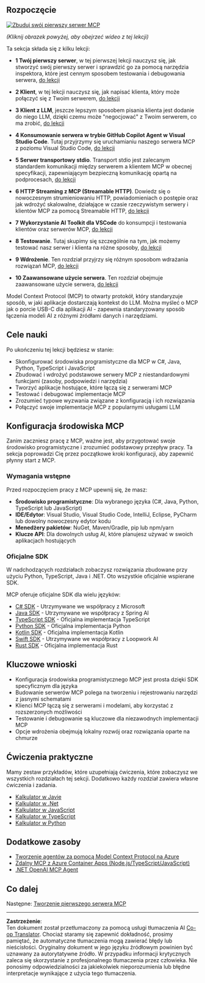 <!--
CO_OP_TRANSLATOR_METADATA:
{
  "original_hash": "94b861de00829c34912ac36140f6183e",
  "translation_date": "2025-10-06T14:16:25+00:00",
  "source_file": "03-GettingStarted/README.md",
  "language_code": "pl"
}
-->
## Rozpoczęcie  

[![Zbuduj swój pierwszy serwer MCP](../../../translated_images/04.0ea920069efd979a0b2dad51e72c1df7ead9c57b3305796068a6cee1f0dd6674.pl.png)](https://youtu.be/sNDZO9N4m9Y)

_(Kliknij obrazek powyżej, aby obejrzeć wideo z tej lekcji)_

Ta sekcja składa się z kilku lekcji:

- **1 Twój pierwszy serwer**, w tej pierwszej lekcji nauczysz się, jak stworzyć swój pierwszy serwer i sprawdzić go za pomocą narzędzia inspektora, które jest cennym sposobem testowania i debugowania serwera, [do lekcji](01-first-server/README.md)

- **2 Klient**, w tej lekcji nauczysz się, jak napisać klienta, który może połączyć się z Twoim serwerem, [do lekcji](02-client/README.md)

- **3 Klient z LLM**, jeszcze lepszym sposobem pisania klienta jest dodanie do niego LLM, dzięki czemu może "negocjować" z Twoim serwerem, co ma zrobić, [do lekcji](03-llm-client/README.md)

- **4 Konsumowanie serwera w trybie GitHub Copilot Agent w Visual Studio Code**. Tutaj przyjrzymy się uruchamianiu naszego serwera MCP z poziomu Visual Studio Code, [do lekcji](04-vscode/README.md)

- **5 Serwer transportowy stdio**. Transport stdio jest zalecanym standardem komunikacji między serwerem a klientem MCP w obecnej specyfikacji, zapewniającym bezpieczną komunikację opartą na podprocesach, [do lekcji](05-stdio-server/README.md)

- **6 HTTP Streaming z MCP (Streamable HTTP)**. Dowiedz się o nowoczesnym strumieniowaniu HTTP, powiadomieniach o postępie oraz jak wdrożyć skalowalne, działające w czasie rzeczywistym serwery i klientów MCP za pomocą Streamable HTTP, [do lekcji](06-http-streaming/README.md)

- **7 Wykorzystanie AI Toolkit dla VSCode** do konsumpcji i testowania klientów oraz serwerów MCP, [do lekcji](07-aitk/README.md)

- **8 Testowanie**. Tutaj skupimy się szczególnie na tym, jak możemy testować nasz serwer i klienta na różne sposoby, [do lekcji](08-testing/README.md)

- **9 Wdrożenie**. Ten rozdział przyjrzy się różnym sposobom wdrażania rozwiązań MCP, [do lekcji](09-deployment/README.md)

- **10 Zaawansowane użycie serwera**. Ten rozdział obejmuje zaawansowane użycie serwera, [do lekcji](./10-advanced/README.md)

Model Context Protocol (MCP) to otwarty protokół, który standaryzuje sposób, w jaki aplikacje dostarczają kontekst do LLM. Można myśleć o MCP jak o porcie USB-C dla aplikacji AI - zapewnia standaryzowany sposób łączenia modeli AI z różnymi źródłami danych i narzędziami.

## Cele nauki

Po ukończeniu tej lekcji będziesz w stanie:

- Skonfigurować środowiska programistyczne dla MCP w C#, Java, Python, TypeScript i JavaScript
- Zbudować i wdrożyć podstawowe serwery MCP z niestandardowymi funkcjami (zasoby, podpowiedzi i narzędzia)
- Tworzyć aplikacje hostujące, które łączą się z serwerami MCP
- Testować i debugować implementacje MCP
- Zrozumieć typowe wyzwania związane z konfiguracją i ich rozwiązania
- Połączyć swoje implementacje MCP z popularnymi usługami LLM

## Konfiguracja środowiska MCP

Zanim zaczniesz pracę z MCP, ważne jest, aby przygotować swoje środowisko programistyczne i zrozumieć podstawowy przepływ pracy. Ta sekcja poprowadzi Cię przez początkowe kroki konfiguracji, aby zapewnić płynny start z MCP.

### Wymagania wstępne

Przed rozpoczęciem pracy z MCP upewnij się, że masz:

- **Środowisko programistyczne**: Dla wybranego języka (C#, Java, Python, TypeScript lub JavaScript)
- **IDE/Edytor**: Visual Studio, Visual Studio Code, IntelliJ, Eclipse, PyCharm lub dowolny nowoczesny edytor kodu
- **Menedżery pakietów**: NuGet, Maven/Gradle, pip lub npm/yarn
- **Klucze API**: Dla dowolnych usług AI, które planujesz używać w swoich aplikacjach hostujących

### Oficjalne SDK

W nadchodzących rozdziałach zobaczysz rozwiązania zbudowane przy użyciu Python, TypeScript, Java i .NET. Oto wszystkie oficjalnie wspierane SDK.

MCP oferuje oficjalne SDK dla wielu języków:
- [C# SDK](https://github.com/modelcontextprotocol/csharp-sdk) - Utrzymywane we współpracy z Microsoft
- [Java SDK](https://github.com/modelcontextprotocol/java-sdk) - Utrzymywane we współpracy z Spring AI
- [TypeScript SDK](https://github.com/modelcontextprotocol/typescript-sdk) - Oficjalna implementacja TypeScript
- [Python SDK](https://github.com/modelcontextprotocol/python-sdk) - Oficjalna implementacja Python
- [Kotlin SDK](https://github.com/modelcontextprotocol/kotlin-sdk) - Oficjalna implementacja Kotlin
- [Swift SDK](https://github.com/modelcontextprotocol/swift-sdk) - Utrzymywane we współpracy z Loopwork AI
- [Rust SDK](https://github.com/modelcontextprotocol/rust-sdk) - Oficjalna implementacja Rust

## Kluczowe wnioski

- Konfiguracja środowiska programistycznego MCP jest prosta dzięki SDK specyficznym dla języka
- Budowanie serwerów MCP polega na tworzeniu i rejestrowaniu narzędzi z jasnymi schematami
- Klienci MCP łączą się z serwerami i modelami, aby korzystać z rozszerzonych możliwości
- Testowanie i debugowanie są kluczowe dla niezawodnych implementacji MCP
- Opcje wdrożenia obejmują lokalny rozwój oraz rozwiązania oparte na chmurze

## Ćwiczenia praktyczne

Mamy zestaw przykładów, które uzupełniają ćwiczenia, które zobaczysz we wszystkich rozdziałach tej sekcji. Dodatkowo każdy rozdział zawiera własne ćwiczenia i zadania.

- [Kalkulator w Javie](./samples/java/calculator/README.md)
- [Kalkulator w .Net](../../../03-GettingStarted/samples/csharp)
- [Kalkulator w JavaScript](./samples/javascript/README.md)
- [Kalkulator w TypeScript](./samples/typescript/README.md)
- [Kalkulator w Python](../../../03-GettingStarted/samples/python)

## Dodatkowe zasoby

- [Tworzenie agentów za pomocą Model Context Protocol na Azure](https://learn.microsoft.com/azure/developer/ai/intro-agents-mcp)
- [Zdalny MCP z Azure Container Apps (Node.js/TypeScript/JavaScript)](https://learn.microsoft.com/samples/azure-samples/mcp-container-ts/mcp-container-ts/)
- [.NET OpenAI MCP Agent](https://learn.microsoft.com/samples/azure-samples/openai-mcp-agent-dotnet/openai-mcp-agent-dotnet/)

## Co dalej

Następne: [Tworzenie pierwszego serwera MCP](01-first-server/README.md)

---

**Zastrzeżenie**:  
Ten dokument został przetłumaczony za pomocą usługi tłumaczenia AI [Co-op Translator](https://github.com/Azure/co-op-translator). Chociaż staramy się zapewnić dokładność, prosimy pamiętać, że automatyczne tłumaczenia mogą zawierać błędy lub nieścisłości. Oryginalny dokument w jego języku źródłowym powinien być uznawany za autorytatywne źródło. W przypadku informacji krytycznych zaleca się skorzystanie z profesjonalnego tłumaczenia przez człowieka. Nie ponosimy odpowiedzialności za jakiekolwiek nieporozumienia lub błędne interpretacje wynikające z użycia tego tłumaczenia.
